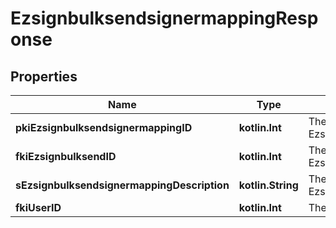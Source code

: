 
# EzsignbulksendsignermappingResponse

## Properties
Name | Type | Description | Notes
------------ | ------------- | ------------- | -------------
**pkiEzsignbulksendsignermappingID** | **kotlin.Int** | The unique ID of the Ezsignbulksendsignermapping | 
**fkiEzsignbulksendID** | **kotlin.Int** | The unique ID of the Ezsignbulksend | 
**sEzsignbulksendsignermappingDescription** | **kotlin.String** | The description of the Ezsignbulksendsignermapping | 
**fkiUserID** | **kotlin.Int** | The unique ID of the User |  [optional]



